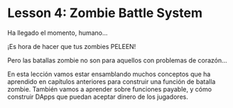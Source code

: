 # Lesson 4: Zombie Battle System
Ha llegado el momento, humano...

¡Es hora de hacer que tus zombies PELEEN!

Pero las batallas zombie no son para aquellos con problemas de corazón...

En esta lección vamos estar ensamblando muchos conceptos que ha aprendido en capítulos anteriores para construir una función de batalla zombie. También vamos a aprender sobre funciones payable, y cómo construir DApps que puedan aceptar dinero de los jugadores.

